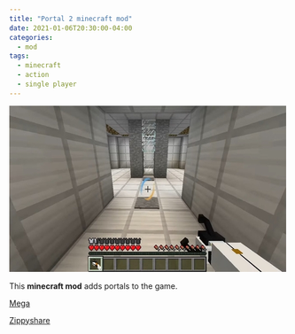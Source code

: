 ```yaml
---
title: "Portal 2 minecraft mod"
date: 2021-01-06T20:30:00-04:00
categories:
  - mod
tags:
  - minecraft
  - action
  - single player
---
```


![image](/assets/images/portal.jpg)

This **minecraft mod** adds portals to the game.

[Mega](https://mega.nz/file/ig11xICR#ZVzOQYERtz-F4GYPI3512AtQD_IBAr7fZnQymRPmCV0)

[Zippyshare](https://pastebin.com/s21cB3xF)
